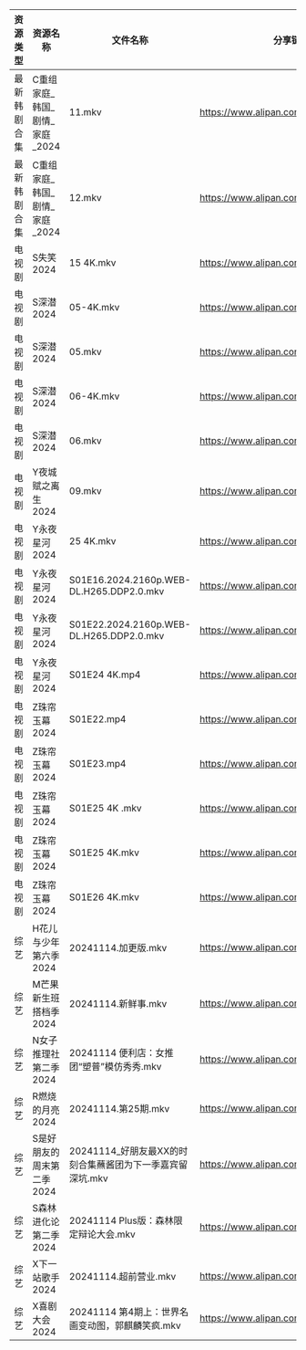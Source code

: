 | 资源类型   | 资源名称                | 文件名称                                     | 分享链接                                 | 更新时间                |
| ------ | ------------------- | ---------------------------------------- | ------------------------------------ | ------------------- |
| 最新韩剧合集 | C重组家庭_韩国_剧情_家庭_2024 | 11.mkv                                   | https://www.alipan.com/s/c15AJ3LnYiE | 2024-11-14 00:05:16 |
| 最新韩剧合集 | C重组家庭_韩国_剧情_家庭_2024 | 12.mkv                                   | https://www.alipan.com/s/c15AJ3LnYiE | 2024-11-14 00:05:16 |
| 电视剧    | S失笑2024             | 15 4K.mkv                                | https://www.alipan.com/s/n8BpKswATcQ | 2024-11-14 19:06:02 |
| 电视剧    | S深潜2024             | 05-4K.mkv                                | https://www.alipan.com/s/mKzzNt5BcAW | 2024-11-14 18:06:02 |
| 电视剧    | S深潜2024             | 05.mkv                                   | https://www.alipan.com/s/mKzzNt5BcAW | 2024-11-14 18:06:02 |
| 电视剧    | S深潜2024             | 06-4K.mkv                                | https://www.alipan.com/s/mKzzNt5BcAW | 2024-11-14 18:06:01 |
| 电视剧    | S深潜2024             | 06.mkv                                   | https://www.alipan.com/s/mKzzNt5BcAW | 2024-11-14 18:06:01 |
| 电视剧    | Y夜城赋之离生2024         | 09.mkv                                   | https://www.alipan.com/s/HRrmF6pzTLL | 2024-11-14 19:06:25 |
| 电视剧    | Y永夜星河2024           | 25 4K.mkv                                | https://www.alipan.com/s/torupuzCfzz | 2024-11-14 19:06:28 |
| 电视剧    | Y永夜星河2024           | S01E16.2024.2160p.WEB-DL.H265.DDP2.0.mkv | https://www.alipan.com/s/torupuzCfzz | 2024-11-14 19:06:28 |
| 电视剧    | Y永夜星河2024           | S01E22.2024.2160p.WEB-DL.H265.DDP2.0.mkv | https://www.alipan.com/s/torupuzCfzz | 2024-11-14 19:06:28 |
| 电视剧    | Y永夜星河2024           | S01E24 4K.mp4                            | https://www.alipan.com/s/torupuzCfzz | 2024-11-14 19:06:27 |
| 电视剧    | Z珠帘玉幕2024           | S01E22.mp4                               | https://www.alipan.com/s/9Taskj8gkML | 2024-11-14 14:06:50 |
| 电视剧    | Z珠帘玉幕2024           | S01E23.mp4                               | https://www.alipan.com/s/9Taskj8gkML | 2024-11-14 14:06:50 |
| 电视剧    | Z珠帘玉幕2024           | S01E25 4K .mkv                           | https://www.alipan.com/s/9Taskj8gkML | 2024-11-14 19:06:38 |
| 电视剧    | Z珠帘玉幕2024           | S01E25 4K.mkv                            | https://www.alipan.com/s/9Taskj8gkML | 2024-11-14 14:06:49 |
| 电视剧    | Z珠帘玉幕2024           | S01E26 4K.mkv                            | https://www.alipan.com/s/9Taskj8gkML | 2024-11-14 19:06:38 |
| 综艺     | H花儿与少年第六季2024       | 20241114.加更版.mkv                         | https://www.alipan.com/s/etrBePtYsJ7 | 2024-11-14 14:07:07 |
| 综艺     | M芒果新生班搭档季2024       | 20241114.新鲜事.mkv                         | https://www.alipan.com/s/xnGaC7WzgLK | 2024-11-14 14:07:26 |
| 综艺     | N女子推理社第二季2024       | 20241114 便利店：女推团“塑普”模仿秀秀.mkv             | https://www.alipan.com/s/NNXXZUw3FNE | 2024-11-14 16:07:40 |
| 综艺     | R燃烧的月亮2024          | 20241114.第25期.mkv                        | https://www.alipan.com/s/S4qcpFUguQa | 2024-11-14 14:07:45 |
| 综艺     | S是好朋友的周末第二季2024     | 20241114_好朋友最XX的时刻合集蘸酱团为下一季嘉宾留深坑.mkv     | https://www.alipan.com/s/MeLr9M3vuvt | 2024-11-14 14:07:52 |
| 综艺     | S森林进化论第二季2024       | 20241114 Plus版：森林限定辩论大会.mkv              | https://www.alipan.com/s/NTinyQH8gfp | 2024-11-14 16:07:57 |
| 综艺     | X下一站歌手2024          | 20241114.超前营业.mkv                        | https://www.alipan.com/s/eBKzWFKqm82 | 2024-11-14 14:08:17 |
| 综艺     | X喜剧大会2024           | 20241114 第4期上：世界名画变动图，郭麒麟笑疯.mkv          | https://www.alipan.com/s/8jUhk6MYVuh | 2024-11-14 14:08:22 |
